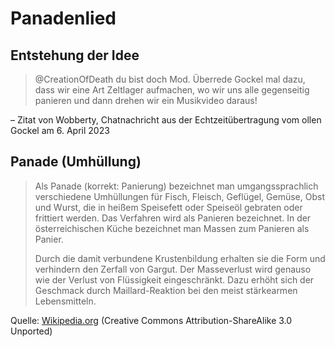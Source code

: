 # Panadenlied
## Entstehung der Idee
> @CreationOfDeath du bist doch Mod. Überrede Gockel mal dazu, dass wir eine Art Zeltlager aufmachen, wo wir uns alle gegenseitig panieren und dann drehen wir ein Musikvideo daraus!

– Zitat von Wobberty, Chatnachricht aus der Echtzeitübertragung vom ollen Gockel am 6. April 2023

## Panade (Umhüllung)
> Als Panade (korrekt: Panierung) bezeichnet man umgangssprachlich verschiedene Umhüllungen für Fisch, Fleisch, Geflügel, Gemüse, Obst und Wurst, die in heißem Speisefett oder Speiseöl gebraten oder frittiert werden. Das Verfahren wird als Panieren bezeichnet. In der österreichischen Küche bezeichnet man Massen zum Panieren als Panier.
>
> Durch die damit verbundene Krustenbildung erhalten sie die Form und verhindern den Zerfall von Gargut. Der Masseverlust wird genauso wie der Verlust von Flüssigkeit eingeschränkt. Dazu erhöht sich der Geschmack durch Maillard-Reaktion bei den meist stärkearmen Lebensmitteln.

Quelle: [Wikipedia.org](https://de.wikipedia.org/wiki/Panade_(Umh%C3%BCllung)) (Creative Commons Attribution-ShareAlike 3.0 Unported)
